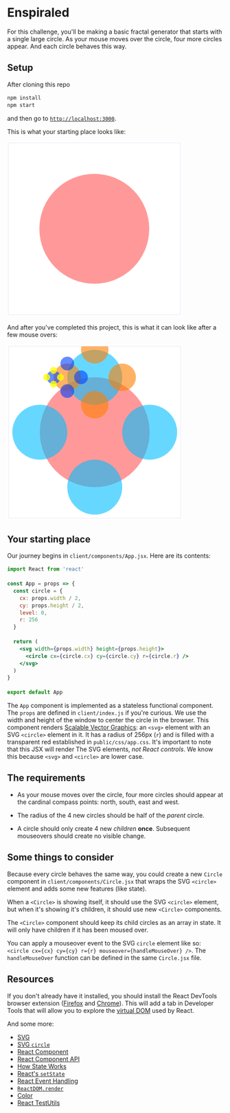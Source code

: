 # Enspiraled

For this challenge, you'll be making a basic fractal generator that starts with a single large circle. As your mouse moves over the circle, four more circles appear. And each circle behaves this way.

## Setup

After cloning this repo

```sh
npm install
npm start
```

and then go to [`http://localhost:3000`](http://localhost:3000).

This is what your starting place looks like:

![Base case](./public/images/base-circle.png)

And after you've completed this project, this is what it can look like after a few mouse overs:

![Enspiraled](./public/images/enspiral.png)


## Your starting place

Our journey begins in `client/components/App.jsx`. Here are its contents:

```jsx
import React from 'react'

const App = props => {
  const circle = {
    cx: props.width / 2,
    cy: props.height / 2,
    level: 0,
    r: 256
  }

  return (
    <svg width={props.width} height={props.height}>
      <circle cx={circle.cx} cy={circle.cy} r={circle.r} />
    </svg>
  )
}

export default App
```

The `App` component is implemented as a stateless functional component. The `props` are defined in `client/index.js` if you're curious. We use the width and height of the window to center the circle in the browser. This component renders [Scalable Vector Graphics](https://developer.mozilla.org/en-US/docs/Web/SVG): an `<svg>` element with an SVG `<circle>` element in it. It has a radius of 256px (`r`) and is filled with a transparent red established in `public/css/app.css`. It's important to note that this JSX will render The SVG elements, _not React controls_. We know this because `<svg>` and `<circle>` are lower case.


## The requirements

* As your mouse moves over the circle, four more circles should appear at the cardinal compass points: north, south, east and west.

* The radius of the 4 new circles should be half of the _parent_ circle.

* A circle should only create 4 new _children_ **once**. Subsequent mouseovers should create no visible change.


## Some things to consider

Because every circle behaves the same way, you could create a new `Circle` component in `client/components/Circle.jsx` that wraps the SVG `<circle>` element and adds some new features (like state).

When a `<Circle>` is showing itself, it should use the SVG `<circle>` element, but when it's showing it's children, it should use new `<Circle>` components.

The `<Circle>` component should keep its child circles as an array in state. It will only have children if it has been moused over.

You can apply a mouseover event to the SVG `circle` element like so: `<circle cx={cx} cy={cy} r={r} mouseover={handleMouseOver} />`. The `handleMouseOver` function can be defined in the same `Circle.jsx` file.


## Resources

If you don't already have it installed, you should install the React DevTools browser extension ([Firefox](https://addons.mozilla.org/en-US/firefox/addon/react-devtools/) and [Chrome](https://chrome.google.com/webstore/detail/react-developer-tools/fmkadmapgofadopljbjfkapdkoienihi?hl=en)). This will add a tab in Developer Tools that will allow you to explore the [virtual DOM](http://tonyfreed.com/blog/what_is_virtual_dom) used by React.

And some more:

* [SVG](https://developer.mozilla.org/en/docs/Web/SVG)
* [SVG `circle`](https://developer.mozilla.org/en-US/docs/Web/SVG/Element/circle)
* [React Component](https://facebook.github.io/react/docs/reusable-components.html#es6-classes)
* [React Component API](https://facebook.github.io/react/docs/component-api.html)
* [How State Works](https://facebook.github.io/react/docs/interactivity-and-dynamic-uis.html#how-state-works)
* [React's `setState`](https://facebook.github.io/react/docs/component-api.html#setstate)
* [React Event Handling](https://facebook.github.io/react/docs/interactivity-and-dynamic-uis.html#a-simple-example)
* [`ReactDOM.render`](https://facebook.github.io/react/docs/top-level-api.html#reactdom.render)
* [Color](https://developer.mozilla.org/en/docs/Web/CSS/color_value)
* [React TestUtils](https://facebook.github.io/react/docs/test-utils.html)

